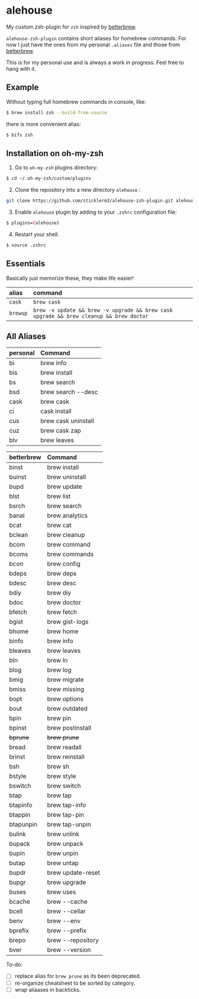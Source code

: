 # alehouse

My custom zsh-plugin for `zsh` inspired by [betterbrew][8a51380c].

`alehouse-zsh-plugin` contains short aliases for homebrew commands. For now I just have the ones from my personal `.aliases` file and those from [betterbrew][8a51380c].

This is for my personal use and is always a work in progress. Feel free to hang with it.

## Example

Without typing full homebrew commands in console, like:

```sh
$ brew install zsh --build-from-source
```

there is more convenient alias:

```sh
$ bifs zsh
```

## Installation on oh-my-zsh

1. Go to `oh-my-zsh` plugins directory:

```sh
$ cd ~/.oh-my-zsh/custom/plugins
```

2. Clone the repository into a new directory `alehouse` :

```sh
git clone https://github.com/sticklerm3/alehouse-zsh-plugin.git alehouse
```

3. Enable `alehouse` plugin by adding to your `.zshrc` configuration file:

```sh
$ plugins=(alehouse)
```

4. Restart your shell.

```sh
$ source .zshrc
```

## Essentials

Basically just memorize these, they make life easier!

| alias    | command                                                                                 |
| :------- | :-------------------------------------------------------------------------------------- |
| `cask`   | `brew cask`                                                                             |
| `brewup` | `brew -v update && brew -v upgrade && brew cask upgrade && brew cleanup && brew doctor` |

## All Aliases

| personal | Command             |
| :------- | :------------------ |
| bi       | brew info           |
| bis      | brew install        |
| bs       | brew search         |
| bsd      | brew search --desc  |
| cask     | brew cask           |
| ci       | cask install        |
| cus      | brew cask uninstall |
| cuz      | brew cask zap       |
| blv      | brew leaves         |

| betterbrew | Command           |
| :--------- | :---------------- |
| binst      | brew install      |
| buinst     | brew uninstall    |
| bupd       | brew update       |
| blst       | brew list         |
| bsrch      | brew search       |
| banal      | brew analytics    |
| bcat       | brew cat          |
| bclean     | brew cleanup      |
| bcom       | brew command      |
| bcoms      | brew commands     |
| bcon       | brew config       |
| bdeps      | brew deps         |
| bdesc      | brew desc         |
| bdiy       | brew diy          |
| bdoc       | brew doctor       |
| bfetch     | brew fetch        |
| bgist      | brew gist-logs    |
| bhome      | brew home         |
| binfo      | brew info         |
| bleaves    | brew leaves       |
| bln        | brew ln           |
| blog       | brew log          |
| bmig       | brew migrate      |
| bmiss      | brew missing      |
| bopt       | brew options      |
| bout       | brew outdated     |
| bpin       | brew pin          |
| bpinst     | brew postinstall  |
| ~~bprune~~ | ~~brew prune~~    |
| bread      | brew readall      |
| brinst     | brew reinstall    |
| bsh        | brew sh           |
| bstyle     | brew style        |
| bswitch    | brew switch       |
| btap       | brew tap          |
| btapinfo   | brew tap-info     |
| btappin    | brew tap-pin      |
| btapunpin  | brew tap-unpin    |
| bulink     | brew unlink       |
| bupack     | brew unpack       |
| bupin      | brew unpin        |
| butap      | brew untap        |
| bupdr      | brew update-reset |
| bupgr      | brew upgrade      |
| buses      | brew uses         |
| bcache     | brew --cache      |
| bcell      | brew --cellar     |
| benv       | brew --env        |
| bprefix    | brew --prefix     |
| brepo      | brew --repository |
| bver       | brew --version    |

To-do:

- [ ] replace alias for `brew prune` as its been deprecated.
- [ ] re-organize cheatsheet to be sorted by category.
- [ ] wrap aliaases in backticks.

[8a51380c]: https://github.com/timothyrowan/betterbrew-zsh-plugin "betterbrew on github"
